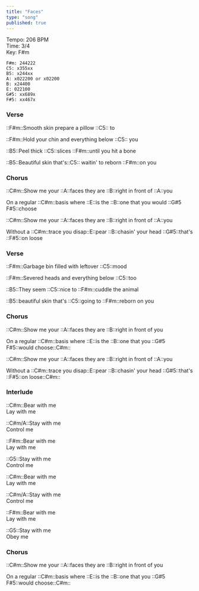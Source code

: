 ```yaml
---
title: "Faces"
type: "song"
published: true
---
```


Tempo: 206 BPM  
Time: 3/4  
Key: F#m  

```chords
F#m: 244222
C5: x355xx
B5: x244xx
A: x022200 or x02200
B: x24400
E: 022100
G#5: xx689x
F#5: xx467x
```

### Verse

::F#m::Smooth skin prepare a pillow ::C5:: to

::F#m::Hold your chin and everything below ::C5:: you

::B5::Peel thick ::C5::slices ::F#m::until you hit a bone

::B5::Beautiful skin that's::C5:: waitin' to reborn ::F#m::on you

### Chorus

::C#m::Show me your ::A::faces they are ::B::right in front of ::A::you

On a regular ::C#m::basis where ::E::is the ::B::one that you would ::G#5 F#5::choose

::C#m::Show me your ::A::faces they are ::B::right in front of ::A::you

Without a ::C#m::trace you disap::E::pear ::B::chasin' your head ::G#5::that's ::F#5::on loose

### Verse

::F#m::Garbage bin filled with leftover ::C5::mood

::F#m::Severed heads and everything below ::C5::too

::B5::They seem ::C5::nice to ::F#m::cuddle the animal

::B5::beautiful skin that's ::C5::going to ::F#m::reborn on you

### Chorus

::C#m::Show me your ::A::faces they are ::B::right in front of you

On a regular ::C#m::basis where ::E::is the ::B::one that you ::G#5 F#5::would choose::C#m::

::C#m::Show me your ::A::faces they are ::B::right in front of ::A::you

Without a ::C#m::trace you disap::E::pear ::B::chasin' your head ::G#5::that's ::F#5::on loose::C#m::

### Interlude

::C#m::Bear with me  
Lay with me

::C#m/A::Stay with me  
Control me

::F#m::Bear with me  
Lay with me

::G5::Stay with me  
Control me

::C#m::Bear with me  
Lay with me

::C#m/A::Stay with me  
Control me

::F#m::Bear with me  
Lay with me

::G5::Stay with me  
Obey me

### Chorus

::C#m::Show me your ::A::faces they are ::B::right in front of you

On a regular ::C#m::basis where ::E::is the ::B::one that you ::G#5 F#5::would choose::C#m::
